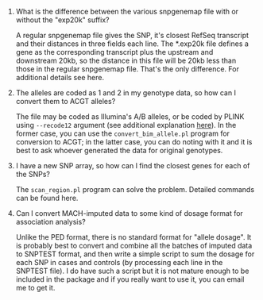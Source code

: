 1. What is the difference between the various snpgenemap file with or without the "exp20k" suffix?

    A regular snpgenemap file gives the SNP, it's closest RefSeq transcript and their distances in three fields each line. The *.exp20k file defines a gene as the corresponding transcript plus the upstream and downstream 20kb, so the distance in this file will be 20kb less than those in the regular snpgenemap file. That's the only difference. For additional details see here.

2. The alleles are coded as 1 and 2 in my genotype data, so how can I convert them to ACGT alleles?

    The file may be coded as Illumina's A/B alleles, or be coded by PLINK using `--recode12` argument (see additional explanation [here](../tutorial/coding.md)). In the former case, you can use the `convert_bim_allele.pl` program for conversion to ACGT; in the latter case, you can do noting with it and it is best to ask whoever generated the data for original genotypes.

3. I have a new SNP array, so how can I find the closest genes for each of the SNPs?

    The `scan_region.pl` program can solve the problem. Detailed commands can be found here.

4. Can I convert MACH-imputed data to some kind of dosage format for association analysis?

    Unlike the PED format, there is no standard format for "allele dosage". It is probably best to convert and combine all the batches of imputed data to SNPTEST format, and then write a simple script to sum the dosage for each SNP in cases and controls (by processing each line in the SNPTEST file). I do have such a script but it is not mature enough to be included in the package and if you really want to use it, you can email me to get it.


